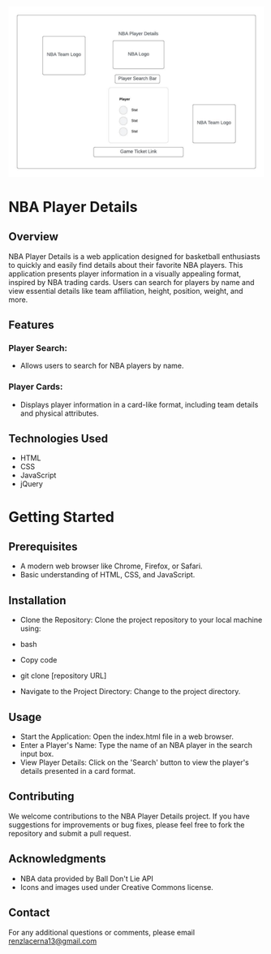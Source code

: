 
![Project 1](images/wireframe.jpg)

# NBA Player Details

## Overview

NBA Player Details is a web application designed for basketball enthusiasts to quickly and easily find details about their favorite NBA players. This application presents player information in a visually appealing format, inspired by NBA trading cards. Users can search for players by name and view essential details like team affiliation, height, position, weight, and more.

## Features

### Player Search:
* Allows users to search for NBA players by name.
### Player Cards: 
* Displays player information in a card-like format, including team details and physical attributes.

## Technologies Used

* HTML
* CSS
* JavaScript
* jQuery

# Getting Started
## Prerequisites
* A modern web browser like Chrome, Firefox, or Safari.
* Basic understanding of HTML, CSS, and JavaScript.

## Installation
* Clone the Repository: Clone the project repository to your local machine using:

* bash
* Copy code
* git clone [repository URL]
* Navigate to the Project Directory: Change to the project directory.

## Usage
* Start the Application: Open the index.html file in a web browser.
* Enter a Player's Name: Type the name of an NBA player in the search input box.
* View Player Details: Click on the 'Search' button to view the player's details presented in a card format.

## Contributing
We welcome contributions to the NBA Player Details project. If you have suggestions for improvements or bug fixes, please feel free to fork the repository and submit a pull request.

## Acknowledgments
* NBA data provided by Ball Don't Lie API
* Icons and images used under Creative Commons license.

## Contact
For any additional questions or comments, please email renzlacerna13@gmail.com

